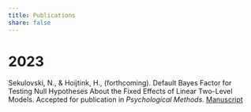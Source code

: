 ```yaml
---
title: Publications 
share: false
---
```


# 2023

Sekulovski, N., & Hoijtink, H., (forthcoming). Default Bayes Factor for Testing Null Hypotheses About the
Fixed Effects of Linear Two-Level Models. Accepted for publication in *Psychological Methods*. [Manuscript](https://github.com/sekulovskin/research-archive-masters-thesis/blob/main/Manuscript/Manuscript.pdf)
